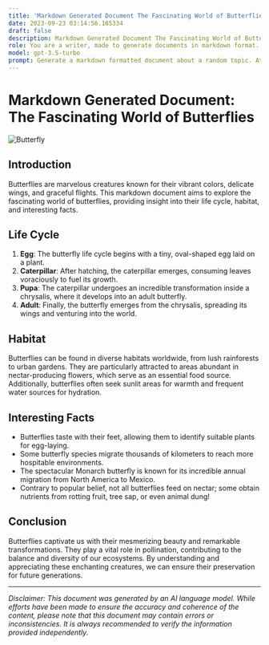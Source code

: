 ```yaml
---
title: 'Markdown Generated Document The Fascinating World of Butterflies'
date: 2023-09-23 03:14:56.165334
draft: false
description: Markdown Generated Document The Fascinating World of Butterflies
role: You are a writer, made to generate documents in markdown format. It is very important that all of the documents you generate are in valid markdown format.
model: gpt-3.5-turbo
prompt: Generate a markdown formatted document about a random topic. At the bottom, include a disclaimer explaining that the document was generated by you. The first line of the document should be the title. Make sure that the entire document is in proper markdown format, using a mix of various tags to make the document visually appealing.
---
```


# Markdown Generated Document: The Fascinating World of Butterflies

![Butterfly](https://example.com/butterfly.jpg)

## Introduction

Butterflies are marvelous creatures known for their vibrant colors, delicate wings, and graceful flights. This markdown document aims to explore the fascinating world of butterflies, providing insight into their life cycle, habitat, and interesting facts.

## Life Cycle

1. **Egg**: The butterfly life cycle begins with a tiny, oval-shaped egg laid on a plant.
2. **Caterpillar**: After hatching, the caterpillar emerges, consuming leaves voraciously to fuel its growth.
3. **Pupa**: The caterpillar undergoes an incredible transformation inside a chrysalis, where it develops into an adult butterfly.
4. **Adult**: Finally, the butterfly emerges from the chrysalis, spreading its wings and venturing into the world.

## Habitat

Butterflies can be found in diverse habitats worldwide, from lush rainforests to urban gardens. They are particularly attracted to areas abundant in nectar-producing flowers, which serve as an essential food source. Additionally, butterflies often seek sunlit areas for warmth and frequent water sources for hydration.

## Interesting Facts

- Butterflies taste with their feet, allowing them to identify suitable plants for egg-laying.
- Some butterfly species migrate thousands of kilometers to reach more hospitable environments.
- The spectacular Monarch butterfly is known for its incredible annual migration from North America to Mexico.
- Contrary to popular belief, not all butterflies feed on nectar; some obtain nutrients from rotting fruit, tree sap, or even animal dung!

## Conclusion

Butterflies captivate us with their mesmerizing beauty and remarkable transformations. They play a vital role in pollination, contributing to the balance and diversity of our ecosystems. By understanding and appreciating these enchanting creatures, we can ensure their preservation for future generations.

---

*Disclaimer: This document was generated by an AI language model. While efforts have been made to ensure the accuracy and coherence of the content, please note that this document may contain errors or inconsistencies. It is always recommended to verify the information provided independently.*